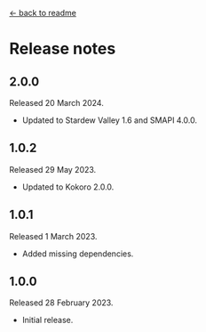 [← back to readme](README.md)

# Release notes

## 2.0.0
Released 20 March 2024.

* Updated to Stardew Valley 1.6 and SMAPI 4.0.0.

## 1.0.2
Released 29 May 2023.

* Updated to Kokoro 2.0.0.

## 1.0.1
Released 1 March 2023.

* Added missing dependencies.

## 1.0.0
Released 28 February 2023.

* Initial release.